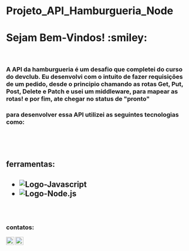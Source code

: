 # Projeto_API_Hamburgueria_Node

<h1>Sejam Bem-Vindos! :smiley:</h1>
<br>
  
  <h3>A API da hamburgueria é um desafio que completei do curso do devclub. Eu desenvolvi com o intuito de fazer requisições de um pedido, desde o
   principio chamando as rotas Get, Put, Post, Delete e Patch e usei um middleware, para mapear as rotas! e por fim, ate chegar no status de "pronto"<h3>
  
  <h3>para desenvolver essa API utilizei as seguintes tecnologias como:<h3>
  <br>
  <br>
  
  <h2>ferramentas:<h2/>
  
  
   - <img src="https://img.shields.io/badge/JavaScript-F7DF1E?style=for-the-badge&logo=javascript&logoColor=black" alt="Logo-Javascript"/>
   - <img src="https://img.shields.io/badge/Node.js-43853D?style=for-the-badge&logo=node.js&logoColor=white" alt="Logo-Node.js"/>
    


<br />


 ### contatos: <br>
<a href="https://www.linkedin.com/in/roniele-reis-95b3a7186/">
<img align="left" alt="LinkedIn" width="22px" src="https://cdn.jsdelivr.net/npm/simple-icons@v3/icons/linkedin.svg" />
</a>

<a href="https://wa.me/+5511957232148/">
<img align="left" alt="whatsapp" width="22px" src="https://cdn-icons-png.flaticon.com/512/152/152740.png" />
</a>
